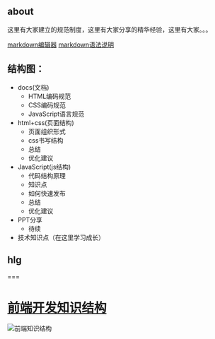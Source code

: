 ## about
这里有大家建立的规范制度，这里有大家分享的精华经验，这里有大家。。。

[markdown编辑器](http://www.markdownpad.com/)
[markdown语法说明](http://wowubuntu.com/markdown/)


## 结构图： 


- docs(文档)
   - HTML编码规范
   - CSS编码规范
   - JavaScript语言规范
- html+css(页面结构)
   -  页面组织形式
   -  css书写结构
   -  总结
   -  优化建议
- JavaScript(js结构)
   - 代码结构原理
   - 知识点
   - 如何快速发布
   - 总结
   - 优化建议
- PPT分享
   - 待续
- 技术知识点（在这里学习成长）

   
## hlg
===
# [前端开发知识结构](https://github.com/JacksonTian/fks)
![前端知识结构](https://raw.github.com/JacksonTian/fks/master/figures/fks.jpg)

   
 
